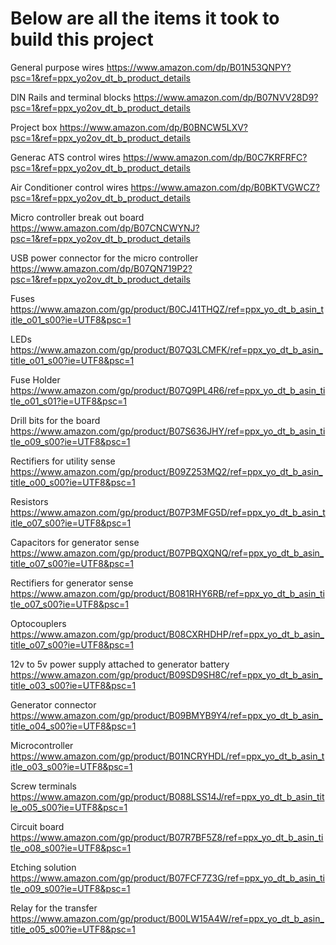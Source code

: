 # Below are all the items it took to build this project

General purpose wires
https://www.amazon.com/dp/B01N53QNPY?psc=1&ref=ppx_yo2ov_dt_b_product_details

DIN Rails and terminal blocks
https://www.amazon.com/dp/B07NVV28D9?psc=1&ref=ppx_yo2ov_dt_b_product_details

Project box
https://www.amazon.com/dp/B0BNCW5LXV?psc=1&ref=ppx_yo2ov_dt_b_product_details

Generac ATS control wires
https://www.amazon.com/dp/B0C7KRFRFC?psc=1&ref=ppx_yo2ov_dt_b_product_details

Air Conditioner control wires
https://www.amazon.com/dp/B0BKTVGWCZ?psc=1&ref=ppx_yo2ov_dt_b_product_details

Micro controller break out board
https://www.amazon.com/dp/B07CNCWYNJ?psc=1&ref=ppx_yo2ov_dt_b_product_details

USB power connector for the micro controller
https://www.amazon.com/dp/B07QN719P2?psc=1&ref=ppx_yo2ov_dt_b_product_details

Fuses
https://www.amazon.com/gp/product/B0CJ41THQZ/ref=ppx_yo_dt_b_asin_title_o01_s00?ie=UTF8&psc=1

LEDs
https://www.amazon.com/gp/product/B07Q3LCMFK/ref=ppx_yo_dt_b_asin_title_o01_s00?ie=UTF8&psc=1

Fuse Holder
https://www.amazon.com/gp/product/B07Q9PL4R6/ref=ppx_yo_dt_b_asin_title_o01_s01?ie=UTF8&psc=1

Drill bits for the board
https://www.amazon.com/gp/product/B07S636JHY/ref=ppx_yo_dt_b_asin_title_o09_s00?ie=UTF8&psc=1

Rectifiers for utility sense
https://www.amazon.com/gp/product/B09Z253MQ2/ref=ppx_yo_dt_b_asin_title_o00_s00?ie=UTF8&psc=1

Resistors
https://www.amazon.com/gp/product/B07P3MFG5D/ref=ppx_yo_dt_b_asin_title_o07_s00?ie=UTF8&psc=1

Capacitors for generator sense
https://www.amazon.com/gp/product/B07PBQXQNQ/ref=ppx_yo_dt_b_asin_title_o07_s00?ie=UTF8&psc=1

Rectifiers for generator sense
https://www.amazon.com/gp/product/B081RHY6RB/ref=ppx_yo_dt_b_asin_title_o07_s00?ie=UTF8&psc=1

Optocouplers
https://www.amazon.com/gp/product/B08CXRHDHP/ref=ppx_yo_dt_b_asin_title_o07_s00?ie=UTF8&psc=1

12v to 5v power supply attached to generator battery
https://www.amazon.com/gp/product/B09SD9SH8C/ref=ppx_yo_dt_b_asin_title_o03_s00?ie=UTF8&psc=1

Generator connector
https://www.amazon.com/gp/product/B09BMYB9Y4/ref=ppx_yo_dt_b_asin_title_o04_s00?ie=UTF8&psc=1

Microcontroller
https://www.amazon.com/gp/product/B01NCRYHDL/ref=ppx_yo_dt_b_asin_title_o03_s00?ie=UTF8&psc=1

Screw terminals
https://www.amazon.com/gp/product/B088LSS14J/ref=ppx_yo_dt_b_asin_title_o05_s00?ie=UTF8&psc=1

Circuit board
https://www.amazon.com/gp/product/B07R7BF5Z8/ref=ppx_yo_dt_b_asin_title_o08_s00?ie=UTF8&psc=1

Etching solution
https://www.amazon.com/gp/product/B07FCF7Z3G/ref=ppx_yo_dt_b_asin_title_o09_s00?ie=UTF8&psc=1

Relay for the transfer
https://www.amazon.com/gp/product/B00LW15A4W/ref=ppx_yo_dt_b_asin_title_o05_s00?ie=UTF8&psc=1